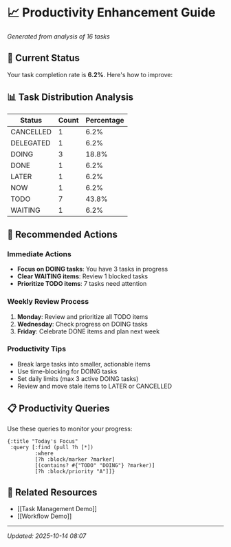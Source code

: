 # 📈 Productivity Enhancement Guide

*Generated from analysis of 16 tasks*

## 🎯 Current Status

Your task completion rate is **6.2%**. Here's how to improve:

## 📊 Task Distribution Analysis

| Status | Count | Percentage |
|--------|-------|------------|
| CANCELLED | 1 | 6.2% |
| DELEGATED | 1 | 6.2% |
| DOING | 3 | 18.8% |
| DONE | 1 | 6.2% |
| LATER | 1 | 6.2% |
| NOW | 1 | 6.2% |
| TODO | 7 | 43.8% |
| WAITING | 1 | 6.2% |


## 🚀 Recommended Actions

### Immediate Actions
- **Focus on DOING tasks**: You have 3 tasks in progress
- **Clear WAITING items**: Review 1 blocked tasks
- **Prioritize TODO items**: 7 tasks need attention

### Weekly Review Process
1. **Monday**: Review and prioritize all TODO items
2. **Wednesday**: Check progress on DOING tasks  
3. **Friday**: Celebrate DONE items and plan next week

### Productivity Tips
- Break large tasks into smaller, actionable items
- Use time-blocking for DOING tasks
- Set daily limits (max 3 active DOING tasks)
- Review and move stale items to LATER or CANCELLED

## 📋 Productivity Queries

Use these queries to monitor your progress:

```query
{:title "Today's Focus"
 :query [:find (pull ?h [*])
         :where
         [?h :block/marker ?marker]
         [(contains? #{"TODO" "DOING"} ?marker)]
         [?h :block/priority "A"]]}
```

## 🔗 Related Resources

- [[Task Management Demo]]
- [[Workflow Demo]]

---
*Updated: 2025-10-14 08:07*
